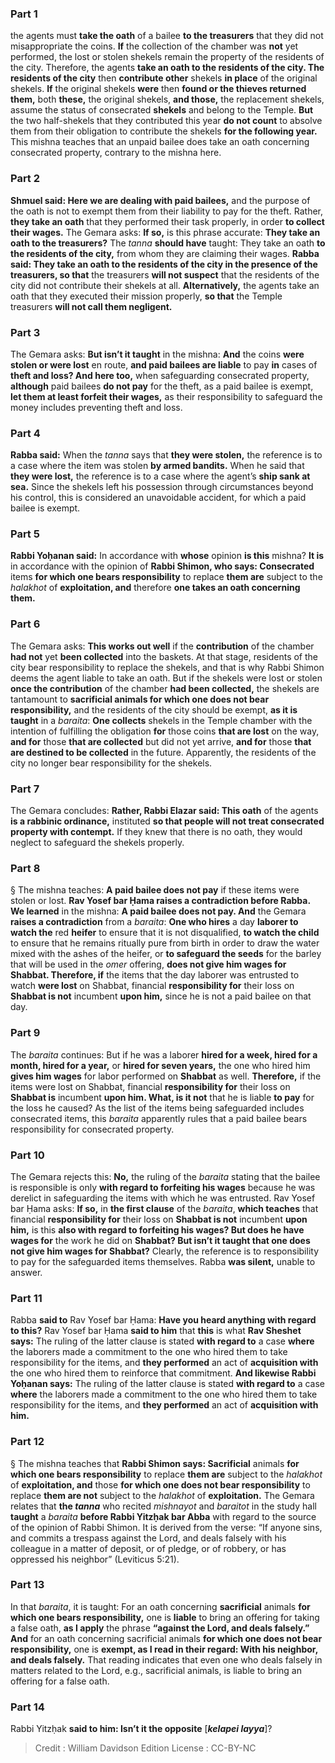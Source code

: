 
### Part 1
the agents must <b>take the oath</b> of a bailee <b>to the treasurers</b> that they did not misappropriate the coins. <b>If</b> the collection of the chamber was <b>not</b> yet performed, the lost or stolen shekels remain the property of the residents of the city. Therefore, the agents <b>take an oath to the residents of the city. The residents of the city</b> then <b>contribute other</b> shekels <b>in place</b> of the original shekels. <b>If</b> the original shekels <b>were</b> then <b>found or the thieves returned them,</b> both <b>these,</b> the original shekels, <b>and those,</b> the replacement shekels, assume the status of consecrated <b>shekels</b> and belong to the Temple. <b>But</b> the two half-shekels that they contributed this year <b>do not count</b> to absolve them from their obligation to contribute the shekels <b>for the following year.</b> This mishna teaches that an unpaid bailee does take an oath concerning consecrated property, contrary to the mishna here.

### Part 2
<b>Shmuel said: Here we are dealing with paid bailees,</b> and the purpose of the oath is not to exempt them from their liability to pay for the theft. Rather, <b>they take an oath</b> that they performed their task properly, in order <b>to collect their wages.</b> The Gemara asks: <b>If so,</b> is this phrase accurate: <b>They take an oath to the treasurers?</b> The <i>tanna</i> <b>should have</b> taught: They take an oath <b>to the residents of the city,</b> from whom they are claiming their wages. <b>Rabba said: They take an oath to the residents of the city in the presence of the treasurers, so that</b> the treasurers <b>will not suspect</b> that the residents of the city did not contribute their shekels at all. <b>Alternatively,</b> the agents take an oath that they executed their mission properly, <b>so that</b> the Temple treasurers <b>will not call them negligent.</b>

### Part 3
The Gemara asks: <b>But isn’t it taught</b> in the mishna: <b>And</b> the coins <b>were stolen or were lost</b> en route, <b>and paid bailees are liable</b> to pay <b>in</b> cases of <b>theft and loss? And here too,</b> when safeguarding consecrated property, <b>although</b> paid bailees <b>do not pay</b> for the theft, as a paid bailee is exempt, <b>let them at least forfeit their wages,</b> as their responsibility to safeguard the money includes preventing theft and loss.

### Part 4
<b>Rabba said:</b> When the <i>tanna</i> says that <b>they were stolen,</b> the reference is to a case where the item was stolen <b>by armed bandits.</b> When he said that <b>they were lost,</b> the reference is to a case where the agent’s <b>ship sank at sea.</b> Since the shekels left his possession through circumstances beyond his control, this is considered an unavoidable accident, for which a paid bailee is exempt.

### Part 5
<b>Rabbi Yoḥanan said:</b> In accordance with <b>whose</b> opinion <b>is this</b> mishna? <b>It is</b> in accordance with the opinion of <b>Rabbi Shimon, who says: Consecrated</b> items <b>for which one bears responsibility</b> to replace <b>them are</b> subject to the <i>halakhot</i> of <b>exploitation, and</b> therefore <b>one takes an oath concerning them.</b>

### Part 6
The Gemara asks: <b>This works out well</b> if the <b>contribution</b> of the chamber <b>had not</b> yet <b>been collected</b> into the baskets. At that stage, residents of the city bear responsibility to replace the shekels, and that is why Rabbi Shimon deems the agent liable to take an oath. But if the shekels were lost or stolen <b>once the contribution</b> of the chamber <b>had been collected,</b> the shekels are tantamount to <b>sacrificial animals for which one does not bear responsibility,</b> and the residents of the city should be exempt, <b>as it is taught</b> in a <i>baraita</i>: <b>One collects</b> shekels in the Temple chamber with the intention of fulfilling the obligation <b>for</b> those coins <b>that are lost</b> on the way, <b>and for</b> those <b>that are collected</b> but did not yet arrive, <b>and for</b> those <b>that are destined to be collected</b> in the future. Apparently, the residents of the city no longer bear responsibility for the shekels.

### Part 7
The Gemara concludes: <b>Rather, Rabbi Elazar said: This oath</b> of the agents <b>is a rabbinic ordinance,</b> instituted <b>so that people will not treat consecrated property with contempt.</b> If they knew that there is no oath, they would neglect to safeguard the shekels properly.

### Part 8
§ The mishna teaches: <b>A paid bailee does not pay</b> if these items were stolen or lost. <b>Rav Yosef bar Ḥama raises a contradiction before Rabba. We learned</b> in the mishna: <b>A paid bailee does not pay. And</b> the Gemara <b>raises a contradiction</b> from a <i>baraita</i>: <b>One who hires</b> a day <b>laborer to watch the</b> red <b>heifer</b> to ensure that it is not disqualified, <b>to watch the child</b> to ensure that he remains ritually pure from birth in order to draw the water mixed with the ashes of the heifer, or <b>to safeguard the seeds</b> for the barley that will be used in the <i>omer</i> offering, <b>does not give him wages for Shabbat. Therefore, if</b> the items that the day laborer was entrusted to watch <b>were lost</b> on Shabbat, financial <b>responsibility for</b> their loss on <b>Shabbat is not</b> incumbent <b>upon him,</b> since he is not a paid bailee on that day.

### Part 9
The <i>baraita</i> continues: But if he was a laborer <b>hired for a week, hired for a month, hired for a year,</b> or <b>hired for seven years,</b> the one who hired him <b>gives him wages</b> for labor performed on <b>Shabbat</b> as well. <b>Therefore,</b> if the items were lost on Shabbat, financial <b>responsibility for</b> their loss on <b>Shabbat is</b> incumbent <b>upon him. What, is it not</b> that he is liable <b>to pay</b> for the loss he caused? As the list of the items being safeguarded includes consecrated items, this <i>baraita</i> apparently rules that a paid bailee bears responsibility for consecrated property.

### Part 10
The Gemara rejects this: <b>No,</b> the ruling of the <i>baraita</i> stating that the bailee is responsible is only <b>with regard to forfeiting his wages</b> because he was derelict in safeguarding the items with which he was entrusted. Rav Yosef bar Ḥama asks: <b>If so,</b> in <b>the first clause</b> of the <i>baraita</i>, <b>which teaches</b> that financial <b>responsibility for</b> their loss on <b>Shabbat is not</b> incumbent <b>upon him,</b> is this <b>also with regard to forfeiting his wages? But does he have wages for</b> the work he did on <b>Shabbat? But isn’t it taught that one does not give him wages for Shabbat?</b> Clearly, the reference is to responsibility to pay for the safeguarded items themselves. Rabba <b>was silent,</b> unable to answer.

### Part 11
Rabba <b>said to</b> Rav Yosef bar Ḥama: <b>Have you heard anything with regard to this?</b> Rav Yosef bar Ḥama <b>said to him</b> that <b>this</b> is what <b>Rav Sheshet says:</b> The ruling of the latter clause is stated <b>with regard to</b> a case <b>where</b> the laborers made a commitment to the one who hired them to take responsibility for the items, and <b>they performed</b> an act of <b>acquisition with</b> the one who hired them to reinforce that commitment. <b>And likewise Rabbi Yoḥanan says:</b> The ruling of the latter clause is stated <b>with regard to</b> a case <b>where</b> the laborers made a commitment to the one who hired them to take responsibility for the items, and <b>they performed</b> an act of <b>acquisition with him.</b>

### Part 12
§ The mishna teaches that <b>Rabbi Shimon says: Sacrificial</b> animals <b>for which one bears responsibility</b> to replace <b>them are</b> subject to the <i>halakhot</i> of <b>exploitation, and</b> those <b>for which one does not bear responsibility</b> to replace <b>them are not</b> subject to the <i>halakhot</i> of <b>exploitation.</b> The Gemara relates that <b>the <i>tanna</i></b> who recited <i>mishnayot</i> and <i>baraitot</i> in the study hall <b>taught</b> a <i>baraita</i> <b>before Rabbi Yitzḥak bar Abba</b> with regard to the source of the opinion of Rabbi Shimon. It is derived from the verse: “If anyone sins, and commits a trespass against the Lord, and deals falsely with his colleague in a matter of deposit, or of pledge, or of robbery, or has oppressed his neighbor” (Leviticus 5:21).

### Part 13
In that <i>baraita</i>, it is taught: For an oath concerning <b>sacrificial</b> animals <b>for which one bears responsibility,</b> one is <b>liable</b> to bring an offering for taking a false oath, <b>as I apply</b> the phrase <b>“against the Lord, and deals falsely.” And</b> for an oath concerning sacrificial animals <b>for which one does not bear responsibility,</b> one is <b>exempt, as I read in their regard: With his neighbor, and deals falsely.</b> That reading indicates that even one who deals falsely in matters related to the Lord, e.g., sacrificial animals, is liable to bring an offering for a false oath.

### Part 14
Rabbi Yitzḥak <b>said to him: Isn’t it the opposite</b> [<b><i>kelapei layya</i></b>]?

>Credit : William Davidson Edition
>License : CC-BY-NC